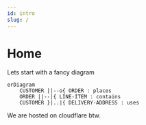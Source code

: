 ```yaml
---
id: intro
slug: /
---
```

# Home

Lets start with a fancy diagram
```mermaid
erDiagram
    CUSTOMER ||--o{ ORDER : places
    ORDER ||--|{ LINE-ITEM : contains
    CUSTOMER }|..|{ DELIVERY-ADDRESS : uses
```

We are hosted on cloudflare btw.
